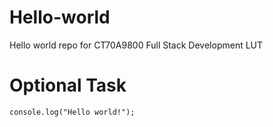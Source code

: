 # Hello-world
Hello world repo for CT70A9800 Full Stack Development LUT 
# Optional Task
`console.log("Hello world!");`

